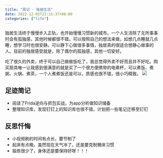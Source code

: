 ```yaml
---
title: "周记 - 独居生活"
date: 2022-12-05T23:15:37+08:00
categories: ["life"]
---
```


独居生活终于慢慢步入正轨，也开始慢慢习惯新的城市。一个人生活除了无所事事时会有孤独感，其他时候都很不错。可以按照自己的想法来做，如想几点睡就几点睡，想学习时也很安静。可以静下心做很多事情，独居真的很适合想静心做事的人。目前的独居感受就是，除了偶尔的孤独感，其他一切安好。

吃了很久的外卖，终于可以自己做做饭吃了，我总觉得外卖不好而且并不好吃。购买厨具唯一让我感到很满意的就是买了一个很方便携带的电煮杯，可以煮饭、煮粥、火锅、煮茶，一个人煮煮饭还是可以，质感也很不错，很小巧精致。
![](https://s2.loli.net/2022/12/05/jmAWbBilUvrhP5a.jpg)

## 足迹简记

* 阅读了Frida逆向与抓包实战，为app分析做知识储备
* 整理知识库，发现钉钉上的知识库也很不错，计划把一些笔记迁移至钉钉

## 反思忏悔

* 小视频刷的时间有点长，要节制了
* 起床有点晚，虽然现在天气冷了，还是要克制懒床习惯
* 锻炼很少了，身体还是要保持好呀！！！

